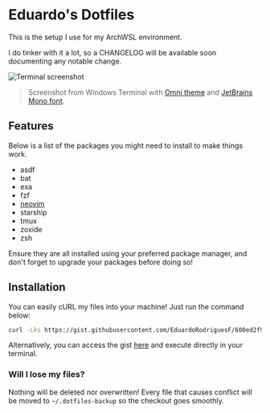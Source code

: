 # Eduardo's Dotfiles

This is the setup I use for my ArchWSL environment.

I do tinker with it a lot, so a CHANGELOG will be available soon documenting any notable change.

![Terminal screenshot](https://user-images.githubusercontent.com/44787022/230793846-f042563e-6c92-4bb8-bd20-fd7dd5d5bfc3.png)
> Screenshot from Windows Terminal with [Omni theme](https://github.com/getomni/windows-terminal) and [JetBrains Mono font](https://www.jetbrains.com/lp/mono/).

## Features

Below is a list of the packages you might need to install to make things work.

- asdf
- bat
- exa
- fzf
- [neovim](https://github.com/EduardoRodriguesF/nvim)
- starship
- tmux
- zoxide
- zsh

Ensure they are all installed using your preferred package manager, and don't forget to upgrade your packages before doing so!

## Installation

You can easily cURL my files into your machine! Just run the command below:

```bash
curl -Lks https://gist.githubusercontent.com/EduardoRodriguesF/600ed2f94ad4bdba947fbdf0ca698a9e/raw | bash
```

Alternatively, you can access the gist [here](https://gist.github.com/EduardoRodriguesF/600ed2f94ad4bdba947fbdf0ca698a9e) and execute directly in your terminal.

### Will I lose my files?

Nothing will be deleted nor overwritten! Every file that causes conflict will be moved to `~/.dotfiles-backup` so the checkout goes smoothly.
